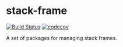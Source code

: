# stack-frame

[![Build Status](https://travis-ci.org/Timer/stack-frame.svg?branch=master)](https://travis-ci.org/Timer/stack-frame)
[![codecov](https://codecov.io/gh/Timer/stack-frame/branch/master/graph/badge.svg)](https://codecov.io/gh/Timer/stack-frame)

A set of packages for managing stack frames.
